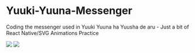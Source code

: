 # Yuuki-Yuuna-Messenger
Coding the messenger used in Yuuki Yuuna ha Yuusha de aru - Just a bit of React Native/SVG Animations Practice

![](https://github.com/pgr3931/Yuuki-Yuuna-Messenger/blob/main/scene.gif)
![](https://media0.giphy.com/media/DHt7C9vXEetYMmU1jP/giphy.gif)
